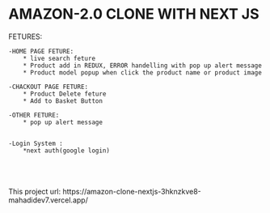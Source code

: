 
# AMAZON-2.0 CLONE WITH NEXT JS

FETURES: <br/>

    -HOME PAGE FETURE:
        * live search feture
        * Product add in REDUX, ERROR handelling with pop up alert message
        * Product model popup when click the product name or product image
        
    -CHACKOUT PAGE FETURE:
        * Product Delete feture
        * Add to Basket Button

    -OTHER FETURE:
        * pop up alert message


    -Login System :
        *next auth(google login)


<br/>
<br/>
<br/>
This project url:  https://amazon-clone-nextjs-3hknzkve8-mahadidev7.vercel.app/
